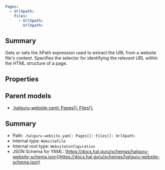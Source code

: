 <!--
title: UrlXpath
version: 1.40.0
generated: true
date: 2025-04-25
node: This file is generated by the command-line program: `halguru manual -c -m`
-->


```yaml
Pages:
  - UrlXpath:
    Files:
      - UrlXpath:
        UrlXpath:
```

## Summary

Gets or sets the XPath expression used to extract the URL from a website file's content. Specifies the selector for identifying the relevant URL within the HTML structure of a page.

## Properties


## Parent models

* [.halguru-website.yaml: Pages[]: Files[]:]((website)-pages-list-files-list.md)
## Summary

* Path: `.halguru-website.yaml: Pages[]: Files[]: UrlXpath:`
* Internal type: `WebsiteFile`
* Internal root type: `WebsiteConfiguration`
* JSON Schema for YAML: [https://docs.hal.guru/schemas/halguru-website-schema.json](https://docs.hal.guru/schemas/halguru-website-schema.json)
